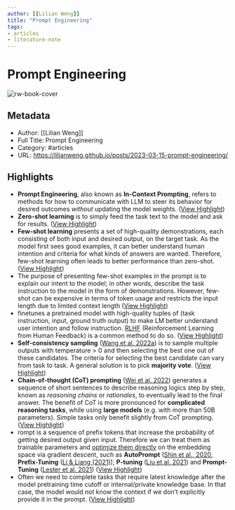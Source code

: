 ```yaml
---
author: [[Lilian Weng]]
title: "Prompt Engineering"
tags: 
- articles
- literature-note
---
```

# Prompt Engineering

![rw-book-cover](https://lilianweng.github.io/favicon-32x32.png)

## Metadata
- Author: [[Lilian Weng]]
- Full Title: Prompt Engineering
- Category: #articles
- URL: https://lilianweng.github.io/posts/2023-03-15-prompt-engineering/

## Highlights
- **Prompt Engineering**, also known as **In-Context Prompting**, refers to methods for how to communicate with LLM to steer its behavior for desired outcomes *without* updating the model weights. ([View Highlight](https://read.readwise.io/read/01gyvt3qvbgw4drp9w9971br8y))
- **Zero-shot learning** is to simply feed the task text to the model and ask for results. ([View Highlight](https://read.readwise.io/read/01gyvt4jwyn4904bct2fyz8733))
- **Few-shot learning** presents a set of high-quality demonstrations, each consisting of both input and desired output, on the target task. As the model first sees good examples, it can better understand human intention and criteria for what kinds of answers are wanted. Therefore, few-shot learning often leads to better performance than zero-shot. ([View Highlight](https://read.readwise.io/read/01gyvt5tnj9t7rd7w0jbpx8zz2))
- The purpose of presenting few-shot examples in the prompt is to explain our intent to the model; in other words, describe the task instruction to the model in the form of demonstrations. However, few-shot can be expensive in terms of token usage and restricts the input length due to limited context length ([View Highlight](https://read.readwise.io/read/01gyvt8db0xnxedyv479z7cb22))
- finetunes a pretrained model with high-quality tuples of (task instruction, input, ground truth output) to make LM better understand user intention and follow instruction. [RLHF](https://lilianweng.github.io/posts/2021-01-02-controllable-text-generation/#rl-fine-tuning-with-human-preferences) (Reinforcement Learning from Human Feedback) is a common method to do so. ([View Highlight](https://read.readwise.io/read/01gyvt8s43hawm7b8y49rqd93t))
- **Self-consistency sampling** ([Wang et al. 2022a](https://arxiv.org/abs/2203.11171)) is to sample multiple outputs with temperature > 0 and then selecting the best one out of these candidates. The criteria for selecting the best candidate can vary from task to task. A general solution is to pick **majority vote**. ([View Highlight](https://read.readwise.io/read/01gyvt9g6r2b6dtwx1dc35y20v))
- **Chain-of-thought (CoT) prompting** ([Wei et al. 2022](https://arxiv.org/abs/2201.11903)) generates a sequence of short sentences to describe reasoning logics step by step, known as *reasoning chains* or *rationales*, to eventually lead to the final answer. The benefit of CoT is more pronounced for **complicated reasoning tasks**, while using **large models** (e.g. with more than 50B parameters). Simple tasks only benefit slightly from CoT prompting. ([View Highlight](https://read.readwise.io/read/01gyvt9ts7bvz6dk0jc225fftw))
- rompt is a sequence of prefix tokens that increase the probability of getting desired output given input. Therefore we can treat them as trainable parameters and [optimize them directly](https://lilianweng.github.io/posts/2021-01-02-controllable-text-generation/#smart-prompt-design) on the embedding space via gradient descent, such as **AutoPrompt** ([Shin et al., 2020](https://arxiv.org/abs/2010.15980), **Prefix-Tuning** ([Li & Liang (2021)](https://arxiv.org/abs/2101.00190)), **P-tuning** ([Liu et al. 2021](https://arxiv.org/abs/2103.10385)) and **Prompt-Tuning** ([Lester et al. 2021](https://arxiv.org/abs/2104.08691)) ([View Highlight](https://read.readwise.io/read/01gyvtaatn8fhcg4hxr1bm7dkn))
- Often we need to complete tasks that require latest knowledge after the model pretraining time cutoff or internal/private knowledge base. In that case, the model would not know the context if we don’t explicitly provide it in the prompt. ([View Highlight](https://read.readwise.io/read/01gyvtb2v1114401c4wpkxxrgc))
